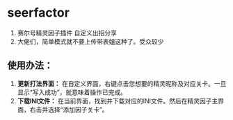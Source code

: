 # seerfactor
1.  赛尔号精灵因子插件 自定义出招分享
2.  大佬们，简单模式就不要上传带表姐这种了。受众较少
## 使用办法：
1. **更新打法界面：** 在自定义界面，右键点击您想要的精灵昵称及对应关卡。一旦显示“写入成功”，就意味着操作已完成。
2. **下载INI文件：** 在当前界面，找到并下载对应的INI文件。然后在精灵因子主界面，右击并选择“添加因子关卡”。
